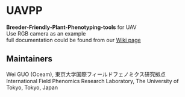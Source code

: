 # UAVPP
**Breeder-Friendly-Plant-Phenotyping-tools** for UAV  
Use RGB camera as an example  
full documentation could be found from our [Wiki page](https://github.com/oceam/UAVPP/wiki)
## Maintainers
Wei GUO (Oceam), 東京大学国際フィールドフェノミクス研究拠点  
International Field Phenomics Research Laboratory, The University of Tokyo, Tokyo, Japan


